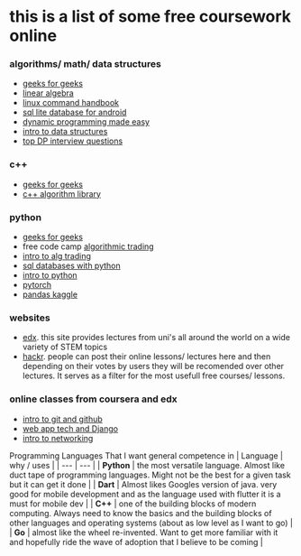 # this is a list of some free coursework online

### algorithms/ math/ data structures

- [geeks for geeks](https://practice.geeksforgeeks.org/courses/Workshop-DSA)
- [linear algebra](https://www.freecodecamp.org/news/linear-algebra-full-course/)
- [linux command handbook](https://www.freecodecamp.org/news/the-linux-commands-handbook/)
- [sql lite database for android](https://www.youtube.com/watch?v=312RhjfetP8)
- [dynamic programming made easy](https://www.freecodecamp.org/news/dynamic-programming-made-easy/)
- [intro to data structures](https://www.freecodecamp.org/news/learn-all-about-data-structures-used-in-computer-science/)
- [top DP interview questions](https://www.geeksforgeeks.org/top-20-dynamic-programming-interview-questions/?ref=rp)

### c++

- [geeks for geeks](https://practice.geeksforgeeks.org/courses/fork-cpp)
- [c++ algorithm library](https://www.freecodecamp.org/news/how-i-discovered-the-c-algorithm-library-and-learned-not-to-reinvent-the-wheel-2398a34e23e3/)


### python

- [geeks for geeks](https://practice.geeksforgeeks.org/courses/fork-python)
- free code camp [algorithmic trading](https://www.freecodecamp.org/news/algorithmic-trading-using-python-course/)
- [intro to alg trading](https://www.freecodecamp.org/news/algorithmic-trading-in-python/)
- [sql databases with python](https://www.freecodecamp.org/news/connect-python-with-sql/)
- [intro to python](https://www.freecodecamp.org/news/intermediate-python-course/)
- [pytorch](https://www.udacity.com/course/deep-learning-pytorch--ud188)
- [pandas kaggle](https://www.kaggle.com/learn/pandas)

### websites

- [edx](https://www.edx.org). this site provides lectures from uni's all around the world on a wide variety of STEM topics
- [hackr](https://www.Hackr.io). people can post their online lessons/ lectures here and then depending on their votes by users they will be recomended over other lectures. It serves as a filter for the most usefull free courses/ lessons.

### online classes from coursera and edx

- [intro to git and github](https://www.coursera.org/learn/introduction-git-github?ranMID=40328&ranEAID=SAyYsTvLiGQ&ranSiteID=SAyYsTvLiGQ-QaeDRDB7sVQJiwJwStyreg&siteID=SAyYsTvLiGQ-QaeDRDB7sVQJiwJwStyreg&utm_content=10&utm_medium=partners&utm_source=linkshare&utm_campaign=SAyYsTvLiGQ)
- [web app tech and Django](https://www.coursera.org/learn/django-database-web-apps?ranMID=40328&ranEAID=SAyYsTvLiGQ&ranSiteID=SAyYsTvLiGQ-kUMAJlDU7HE3FV5H.chhTA&siteID=SAyYsTvLiGQ-kUMAJlDU7HE3FV5H.chhTA&utm_content=10&utm_medium=partners&utm_source=linkshare&utm_campaign=SAyYsTvLiGQ)
- [intro to networking](https://www.edx.org/course/introduction-to-networking?source=aw&awc=6798_1607667265_6f2efd6bf97960ddfffb0b2303b0e03e&utm_source=aw&utm_medium=affiliate_partner&utm_content=text-link&utm_term=301045_https%3A%2F%2Fwww.class-central.com%2F)

Programming Languages That I want general competence in
| Language | why / uses |
| --- | --- |
| **Python** | the most versatile language. Almost like duct tape of programming languages. Might not be the best for a given task but it can get it done |
| **Dart** | Almost likes Googles version of java. very good for mobile development and as the language used with flutter it is a must for mobile dev |
| **C++** | one of the building blocks of modern computing. Always need to know the basics and the building blocks of other languages and operating systems (about as low level as I want to go) |
| **Go** | almost like the wheel re-invented. Want to get more familiar with it and hopefully ride the wave of adoption that I believe to be coming |
